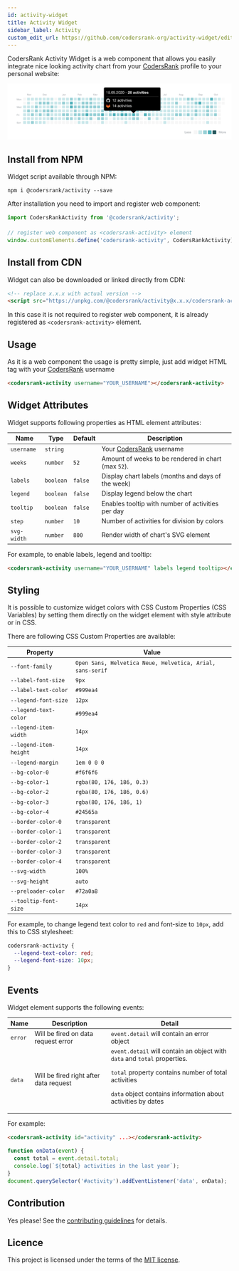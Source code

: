 ```yaml
---
id: activity-widget
title: Activity Widget
sidebar_label: Activity
custom_edit_url: https://github.com/codersrank-org/activity-widget/edit/main/README.md
---
```


<!-- DOCS_START -->

CodersRank Activity Widget is a web component that allows you easily integrate nice looking activity chart from your [CodersRank](https://codersrank.io) profile to your personal website:

<img src="https://raw.githubusercontent.com/codersrank-org/activity-widget/main/preview.png" />

## Install from NPM

Widget script available through NPM:

```
npm i @codersrank/activity --save
```

After installation you need to import and register web component:

```js
import CodersRankActivity from '@codersrank/activity';

// register web component as <codersrank-activity> element
window.customElements.define('codersrank-activity', CodersRankActivity);
```

## Install from CDN

Widget can also be downloaded or linked directly from CDN:

```html
<!-- replace x.x.x with actual version -->
<script src="https://unpkg.com/@codersrank/activity@x.x.x/codersrank-activity.min.js"></script>
```

In this case it is not required to register web component, it is already registered as `<codersrank-activity>` element.

## Usage

As it is a web component the usage is pretty simple, just add widget HTML tag with your [CodersRank](https://codersrank.io) username

```html
<codersrank-activity username="YOUR_USERNAME"></codersrank-activity>
```

## Widget Attributes

Widget supports following properties as HTML element attributes:

| Name        | Type      | Default | Description                                         |
| ----------- | --------- | ------- | --------------------------------------------------- |
| `username`  | `string`  |         | Your [CodersRank](https://codersrank.io) username   |
| `weeks`     | `number`  | `52`    | Amount of weeks to be rendered in chart (max `52`). |
| `labels`    | `boolean` | `false` | Display chart labels (months and days of the week)  |
| `legend`    | `boolean` | `false` | Display legend below the chart                      |
| `tooltip`   | `boolean` | `false` | Enables tooltip with number of activities per day   |
| `step`      | `number`  | `10`    | Number of activities for division by colors         |
| `svg-width` | `number`  | `800`   | Render width of chart's SVG element                 |

For example, to enable labels, legend and tooltip:

```html
<codersrank-activity username="YOUR_USERNAME" labels legend tooltip></codersrank-activity>
```

## Styling

It is possible to customize widget colors with CSS Custom Properties (CSS Variables) by setting them directly on the widget element with style attribute or in CSS.

There are following CSS Custom Properties are available:

| Property               | Value                                                     |
| ---------------------- | --------------------------------------------------------- |
| `--font-family`        | `Open Sans, Helvetica Neue, Helvetica, Arial, sans-serif` |
| `--label-font-size`    | `9px`                                                     |
| `--label-text-color`   | `#999ea4`                                                 |
| `--legend-font-size`   | `12px`                                                    |
| `--legend-text-color`  | `#999ea4`                                                 |
| `--legend-item-width`  | `14px`                                                    |
| `--legend-item-height` | `14px`                                                    |
| `--legend-margin`      | `1em 0 0 0`                                               |
| `--bg-color-0`         | `#f6f6f6`                                                 |
| `--bg-color-1`         | `rgba(80, 176, 186, 0.3)`                                 |
| `--bg-color-2`         | `rgba(80, 176, 186, 0.6)`                                 |
| `--bg-color-3`         | `rgba(80, 176, 186, 1)`                                   |
| `--bg-color-4`         | `#24565a`                                                 |
| `--border-color-0`     | `transparent`                                             |
| `--border-color-1`     | `transparent`                                             |
| `--border-color-2`     | `transparent`                                             |
| `--border-color-3`     | `transparent`                                             |
| `--border-color-4`     | `transparent`                                             |
| `--svg-width`          | `100%`                                                    |
| `--svg-height`         | `auto`                                                    |
| `--preloader-color`    | `#72a0a8`                                                 |
| `--tooltip-font-size`  | `14px`                                                    |

For example, to change legend text color to `red` and font-size to `10px`, add this to CSS stylesheet:

```css
codersrank-activity {
  --legend-text-color: red;
  --legend-font-size: 10px;
}
```

## Events

Widget element supports the following events:

<table>
  <thead>
    <tr>
      <th>Name</th>
      <th>Description</th>
      <th>Detail</th>
    </tr>
  </thead>
  <tbody>
    <tr>
      <td><code>error</code></td>
      <td>Will be fired on data request error</td>
      <td><code>event.detail</code> will contain an error object</td>
    </tr>
    <tr>
      <td><code>data</code></td>
      <td>Will be fired right after data request</td>
      <td>
        <code>event.detail</code> will contain an object with <code>data</code> and <code>total</code> properties.
        <p><code>total</code> property contains number of total activities</p>
        <p><code>data</code> object contains information about activities by dates</p>
      </td>
    </tr>
  </tbody>
</table>

For example:

```html
<codersrank-activity id="activity" ...></codersrank-activity>
```

```js
function onData(event) {
  const total = event.detail.total;
  console.log(`${total} activities in the last year`);
}
document.querySelector('#activity').addEventListener('data', onData);
```

## Contribution

Yes please! See the [contributing guidelines](https://github.com/codersrank-org/activity-widget/blob/master/CONTRIBUTING.md) for details.

## Licence

This project is licensed under the terms of the [MIT license](https://github.com/codersrank-org/activity-widget/blob/master/LICENSE).
